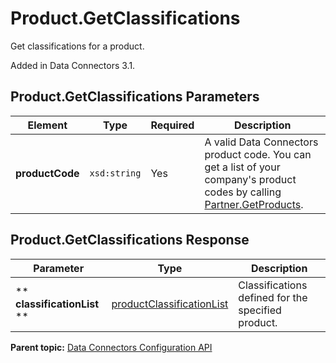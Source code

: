 # Product.GetClassifications

Get classifications for a product.

Added in Data Connectors 3.1.

## Product.GetClassifications Parameters

|Element|Type|Required|Description|
|-------|----|--------|-----------|
| **productCode** | `xsd:string` | Yes| A valid Data Connectors product code. You can get a list of your company's product codes by calling [Partner.GetProducts](../integration_api/r_getProducts.md#).|

 

## Product.GetClassifications Response

|Parameter|Type|Description|
|---------|----|-----------|
|** **classificationList** ** | [productClassificationList](../../data_types/r_datatype_productClassificationList.md#) | Classifications defined for the specified product.|

**Parent topic:** [Data Connectors Configuration API](../../Genesis_API/config_api/c_genesis_api_config.md)


